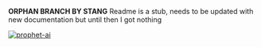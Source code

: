 **ORPHAN BRANCH BY STANG**
Readme is a stub, needs to be updated with new documentation but until then I got nothing


[![prophet-ai](https://circleci.com/gh/prophet-ai/ApostleAItree/automatic-unit-testing.svg?style=shield)](https://circleci.com/gh/prophet-ai/ApostleAI)
